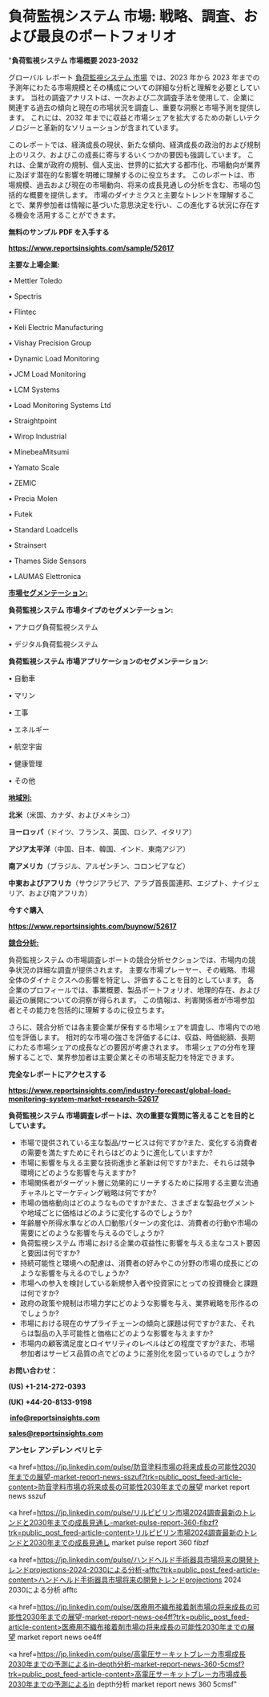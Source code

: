 # 負荷監視システム 市場: 戦略、調査、および最良のポートフォリオ

"<strong>負荷監視システム 市場概要 2023-2032</strong>

グローバル レポート <a href=https://www.reportsinsights.com/sample/52617>負荷監視システム 市場</a> では、2023 年から 2023 年までの予測年にわたる市場規模とその構成についての詳細な分析と理解を必要としています。 当社の調査アナリストは、一次および二次調査手法を使用して、企業に関連する過去の傾向と現在の市場状況を調査し、重要な洞察と市場予測を提供します。 これには、2032 年までに収益と市場シェアを拡大​​するための新しいテクノロジーと革新的なソリューションが含まれています。

このレポートでは、経済成長の現状、新たな傾向、経済成長の政治的および規制上のリスク、およびこの成長に寄与するいくつかの要因も強調しています。 これは、企業が政府の規制、個人支出、世界的に拡大する都市化、市場動向が業界に及ぼす潜在的な影響を明確に理解するのに役立ちます。 このレポートは、市場規模、過去および現在の市場動向、将来の成長見通しの分析を含む、市場の包括的な概要を提供します。 市場のダイナミクスと主要なトレンドを理解することで、業界参加者は情報に基づいた意思決定を行い、この進化する状況に存在する機会を活用することができます。

<strong><b>無料のサンプル PDF を入手する</b></strong>

<a href=https://www.reportsinsights.com/sample/52617><strong><u>https://www.reportsinsights.com/sample/52617</u></strong></a>

<strong>主要な上場企業:</strong>

• Mettler Toledo

• Spectris

• Flintec

• Keli Electric Manufacturing

• Vishay Precision Group

• Dynamic Load Monitoring

• JCM Load Monitoring

• LCM Systems

• Load Monitoring Systems Ltd

• Straightpoint

• Wirop Industrial

• MinebeaMitsumi

• Yamato Scale

• ZEMIC

• Precia Molen

• Futek

• Standard Loadcells

• Strainsert

• Thames Side Sensors

• LAUMAS Elettronica

<strong><u>市場セグメンテーション</u></strong><strong><u>:</u></strong>

<strong>負荷監視システム 市場タイプのセグメンテーション:</strong>

• アナログ負荷監視システム

• デジタル負荷監視システム

<strong>負荷監視システム 市場アプリケーションのセグメンテーション:</strong>

• 自動車

• マリン

• 工事

• エネルギー

• 航空宇宙

• 健康管理

• その他

<strong><u>地域別</u></strong><strong><u>:</u></strong>

<strong>北米</strong>（米国、カナダ、およびメキシコ）

<strong>ヨーロッパ</strong>（ドイツ、フランス、英国、ロシア、イタリア）

<strong>アジア太平洋</strong>（中国、日本、韓国、インド、東南アジア）

<strong>南アメリカ</strong>（ブラジル、アルゼンチン、コロンビアなど）

<strong>中東およびアフリカ</strong>（サウジアラビア、アラブ首長国連邦、エジプト、ナイジェリア、および南アフリカ）

<strong>今すぐ購入</strong>

<a href=https://www.reportsinsights.com/buynow/52617><strong><u>https://www.reportsinsights.com/buynow/52617</u></strong></a>

<strong><u>競合分析:</u></strong>

負荷監視システム の市場調査レポートの競合分析セクションでは、市場内の競争状況の詳細な調査が提供されます。 主要な市場プレーヤー、その戦略、市場全体のダイナミクスへの影響を特定し、評価することを目的としています。 各企業のプロフィールでは、事業概要、製品ポートフォリオ、地理的存在、および最近の展開についての洞察が得られます。 この情報は、利害関係者が市場参加者とその能力を包括的に理解するのに役立ちます。

さらに、競合分析では各主要企業が保有する市場シェアを調査し、市場内での地位を評価します。 相対的な市場の強さを評価するには、収益、時価総額、長期にわたる市場シェアの成長などの要因が考慮されます。 市場シェアの分布を理解することで、業界参加者は主要企業とその市場支配力を特定できます。

<strong>完全なレポートにアクセスする</strong>

<a href=https://www.reportsinsights.com/industry-forecast/global-load-monitoring-system-market-research-52617><strong><u><b>https://www.reportsinsights.com/industry-forecast/global-load-monitoring-system-market-research-52617</b></u></strong></a>

<strong><b>負荷監視システム 市場調査レポートは、次の重要な質問に答えることを目的としています。</b></strong>
<ul>
  <li>市場で提供されている主な製品/サービスは何ですか?また、変化する消費者の需要を満たすためにそれらはどのように進化していますか?</li>
  <li>市場に影響を与える主要な技術進歩と革新は何ですか?また、それらは競争環境にどのような影響を与えますか?</li>
  <li>市場関係者がターゲット層に効果的にリーチするために採用する主要な流通チャネルとマーケティング戦略は何ですか?</li>
  <li>市場の価格動向はどのようなものですか?また、さまざまな製品セグメントや地域ごとに価格はどのように変化するのでしょうか?</li>
  <li>年齢層や所得水準などの人口動態パターンの変化は、消費者の行動や市場の需要にどのような影響を与えるのでしょうか?</li>
  <li>負荷監視システム 市場における企業の収益性に影響を与える主なコスト要因と要因は何ですか?</li>
  <li>持続可能性と環境への配慮は、消費者の好みやこの分野の市場の成長にどのような影響を与えるのでしょうか?</li>
  <li>市場への参入を検討している新規参入者や投資家にとっての投資機会と課題は何ですか?</li>
  <li>政府の政策や規制は市場力学にどのような影響を与え、業界戦略を形作るのでしょうか?</li>
  <li>市場における現在のサプライチェーンの傾向と課題は何ですか?また、それらは製品の入手可能性と価格にどのような影響を与えますか?</li>
  <li>市場内の顧客満足度とロイヤリティのレベルはどの程度ですか?また、市場参加者はサービス品質の点でどのように差別化を図っているのでしょうか?</li>
</ul>
<strong>お問い合わせ：</strong>

<strong>(US) +1-214-272-0393</strong>

<strong>(UK) +44-20-8133-9198</strong>

<strong> </strong><a href=info@reportsinsights.com><strong><u>info@reportsinsights.com</u></strong></a>

<a href=sales@reportsinsights.com><strong><u>sales@reportsinsights.com</u></strong></a>

<strong>アンセレ アンデレン ベリヒテ</strong>

<a href=https://jp.linkedin.com/pulse/防音塗料市場の将来成長の可能性2030年までの展望-market-report-news-sszuf?trk=public_post_feed-article-content>防音塗料市場の将来成長の可能性2030年までの展望 market report news sszuf</a>

<a href=https://jp.linkedin.com/pulse/リルピビリン市場2024調査最新のトレンドと2030年までの成長見通し-market-pulse-report-360-fibzf?trk=public_post_feed-article-content>リルピビリン市場2024調査最新のトレンドと2030年までの成長見通し market pulse report 360 fibzf</a>

<a href=https://jp.linkedin.com/pulse/ハンドヘルド手術器具市場将来の開発トレンドprojections-2024-2030による分析-afftc?trk=public_post_feed-article-content>ハンドヘルド手術器具市場将来の開発トレンドprojections 2024 2030による分析 afftc</a>

<a href=https://jp.linkedin.com/pulse/医療用不織布接着剤市場の将来成長の可能性2030年までの展望-market-report-news-oe4ff?trk=public_post_feed-article-content>医療用不織布接着剤市場の将来成長の可能性2030年までの展望 market report news oe4ff</a>

<a href=https://jp.linkedin.com/pulse/高電圧サーキットブレーカ市場成長2030年までの予測によるin-depth分析-market-report-news-360-5cmsf?trk=public_post_feed-article-content>高電圧サーキットブレーカ市場成長2030年までの予測によるin depth分析 market report news 360 5cmsf</a>"
